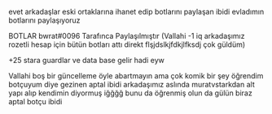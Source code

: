 evet arkadaşlar eski ortaklarına ihanet edip botlarını paylaşan ibidi evladımın botlarını paylaşıyoruz 


BOTLAR bwrat#0096 Tarafınca Paylaşılmıştır (Vallahi -1 iq arkadaşımız rozetli hesap için bütün botları attı direkt flşjdslkjfdkjlfksdj çok güldüm)


+25 stara guardlar ve data base gelir hadi eyw


Vallahi boş bir güncelleme öyle abartmayın ama çok komik bir şey öğrendim botçuyum diye gezinen aptal ibidi arkadaşımız aslında muratvstarkdan alt yapı alıp kendimin diyormuş iğğğğ bunu da öğrenmiş olun da gülün biraz aptal botçu ibidi
